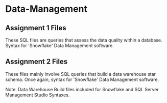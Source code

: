 # Data-Management

## Assignment 1 Files

These SQL files are queries that assess the data quality within a database. Syntax for 'Snowflake' Data Management software. 

## Assignment 2 Files

These files mainly involve SQL queries that build a data warehouse star schema. Once again, syntax for 'Snowflake' Data Management software.

Note. Data Warehouse Build files included for Snowflake and SQL Server Management Studio Syntaxes.
